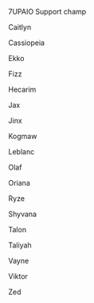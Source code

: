 7UPAIO 
Support champ

Caitlyn

Cassiopeia

Ekko

Fizz

Hecarim

Jax

Jinx

Kogmaw

Leblanc

Olaf

Oriana

Ryze

Shyvana

Talon

Taliyah

Vayne

Viktor

Zed
